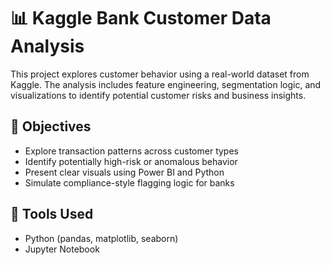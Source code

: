 # 📊 Kaggle Bank Customer Data Analysis

This project explores customer behavior using a real-world dataset from Kaggle. The analysis includes feature engineering, segmentation logic, and visualizations to identify potential customer risks and business insights.

## 🎯 Objectives
- Explore transaction patterns across customer types
- Identify potentially high-risk or anomalous behavior
- Present clear visuals using Power BI and Python
- Simulate compliance-style flagging logic for banks

## 🧰 Tools Used
- Python (pandas, matplotlib, seaborn)
- Jupyter Notebook

